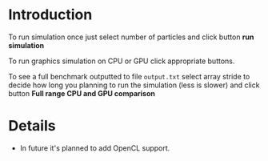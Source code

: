 # Introduction #

To run simulation once just select number of particles and click button **run simulation**

To run graphics simulation on CPU or GPU click appropriate buttons.

To see a full benchmark outputted to file `output.txt` select array stride to decide how long you planning to run the simulation (less is slower) and click button **Full range CPU and GPU comparison**


# Details #


  * In future it's planned to add OpenCL support.
